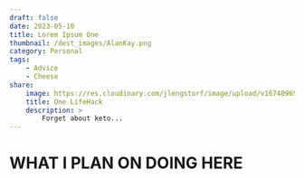 ```yaml
---
draft: false
date: 2023-05-10
title: Lorem Ipsum One
thumbnail: /dest_images/AlanKay.png
category: Personal
tags:
    - Advice
    - Cheese
share:
    image: https://res.cloudinary.com/jlengstorf/image/upload/v1674096555/blog/eat-cheese-every-day.jpg
    title: One LifeHack
    description: >
        Forget about keto...
---
```


# WHAT I PLAN ON DOING HERE



